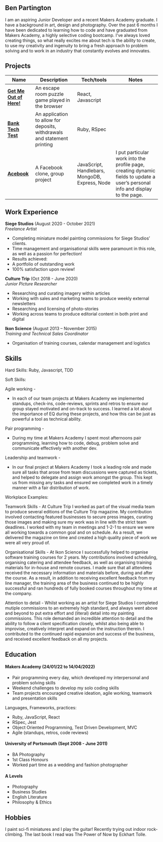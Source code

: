 ## Ben Partington

I am an aspiring Junior Developer and a recent Makers Academy graduate. I have a background in art, design and photography. Over the past 6 months I have been dedicated to learning how to code and have graduated from Makers Academy, a highly selective coding bootcamp. I've always loved creating things, so what really excites me about tech is the ability to create, to use my creativity and ingenuity to bring a fresh approach to problem solving and to work in an industry that constantly evolves and innovates.

## Projects

| Name                         | Description                           | Tech/tools        | Notes
| ---------------------------- | ----------------------------------    | ----------------- | -----
| **[Get Me Out of Here!](https://github.com/benpartington/Get_Me_Out_of_Here)**      | An escape room puzzle game played in the browser    | React, Javascript |
| **[Bank Tech Test](https://github.com/benpartington/Bank_Tech_Test)**           | An application to allow for deposits, withdrawals and statement printing    | Ruby, RSpec         |
| **[Acebook](https://github.com/benpartington/Acebook)**                  | A Facebook clone, group project       | JavaScript, Handlebars, MongoDB, Express, Node | I put particular work into the profile page, creating dynamic fields to update a user’s personal info and display to the page.


## Work Experience

**Siege Studios** (August 2020 - October 2021)  
_Freelance Artist_

- Completing miniature model painting commissions for Siege Studios’ clients. 
- Time management and organisational skills were paramount in this role, as well as a passion for perfection!
- Results achieved: 
- A portfolio of outstanding work
- 100% satisfaction upon review!


**Culture Trip** (Oct 2018 - June 2020)  
_Junior Picture Researcher_

- Researching and curating imagery within articles 
- Working with sales and marketing teams to produce weekly external newsletters
- Researching and licensing of photo-stories 
- Working across teams to produce editorial content in both print and digital

**Ikon Science** (August 2013 – November 2015)  
_Training and Technical Sales Coordinator_

- Organisation of training courses, calendar management and logistics


## Skills

Hard Skills: Ruby, Javascript, TDD   

Soft Skills:  

Agile working - 
- In each of our team projects at Makers Academy we implemented standups, check-ins, code-reviews, sprints and retros to ensure our group stayed motivated and on-track to success. I learned a lot about the importance of EQ during these projects, and how this can be just as powerful a tool as technical ability.  
 
Pair programming -
- During my time at Makers Academy I spent most afternoons pair programming, learning how to code, debug, problem solve and communicate effectively with another dev.  

Leadership and teamwork -
- In our final project at Makers Academy I took a leading role and made sure all tasks that arose from team discussions were captured as tickets, and helped to delegate and assign work amongst the group. This kept us from missing any tasks and ensured we completed work in a timely manner with a fair distribution of work.

Workplace Examples:

Teamwork Skills - At Culture Trip I worked as part of the visual media team to produce several editions of the Culture Trip magazine. My contribution involved contacting featured businesses to secure press images, curating those images and making sure my work was in line with the strict team deadlines. I worked with my team in meetings and 1-2-1 to ensure we were all working towards a common goal and on schedule. As a result, we delivered the magazine on time and created a high quality piece of work we were all very proud of.

Organisational Skills - At Ikon Science I successfully helped to organise software training courses for 2 years. My contributions involved scheduling, organising catering and attendee feedback, as well as organising training materials for in-house and remote courses. I made sure that all attendees received the necessary information and materials before, during and after the course. As a result, in addition to receiving excellent feedback from my line manager, the training area of the business continued to be highly successful and ran hundreds of fully booked courses throughout my time at the company.

Attention to detail - Whilst working as an artist for Siege Studios I completed mutiple commissions to an extremely high standard, and always went above and beyond to put extra effort and (literal) detail into my painting commissions. This role demanded an incredible attention to detail and the ability to follow a client specification closely, whilst also being able to improvise, creatively interpret and expand on the instruction therein. I contributed to the continued rapid expansion and success of the business, and received excellent feedback on all my projects. 

## Education

#### Makers Academy (24/01/22 to 14/04/2022)
- Pair programming every day, which developed my interpersonal and problem solving skills
- Weekend challenges to develop my solo coding skills
- Team projects encouraged creative ideation, agile working, teamwork and presentation skills

Languages, Frameworks, practices:
- Ruby, JavaScript, React
- RSpec, Jest
- Object Oriented Programming, Test Driven Development, MVC
- Agile (standups, retros, code reviews)


#### University of Portsmouth (Sept 2008 - June 2011)

- BA Photography
- 1st Class Honours
- Worked part time as a wedding and fashion photographer

#### A Levels

- Photography
- Business Studies
- English Literature
- Philosophy & Ethics

## Hobbies

I paint sci-fi miniatures and I play the guitar! Recently trying out indoor rock-climbing. The last book I read was The Power of Now by Eckhart Tolle.
